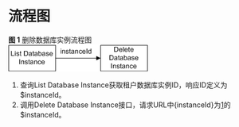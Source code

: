 # 流程图<a name="zh-cn_topic_0032347795"></a>

**图 1**  删除数据库实例流程图<a name="fig5664797319531"></a>  
![](figures/删除数据库实例流程图.png "删除数据库实例流程图")

1.  <a name="li28487351"></a>查询List Database Instance获取租户数据库实例ID，响应ID定义为$instanceId。
2.  调用Delete Database Instance接口，请求URL中\{instanceId\}为[1](#li28487351)的$instanceId。

